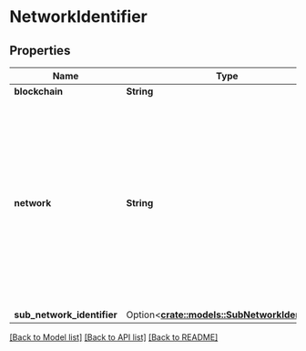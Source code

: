 # NetworkIdentifier

## Properties

Name | Type | Description | Notes
------------ | ------------- | ------------- | -------------
**blockchain** | **String** |  | 
**network** | **String** | If a blockchain has a specific chain-id or network identifier, it should go in this field. It is up to the client to determine which network-specific identifier is mainnet or testnet.  | 
**sub_network_identifier** | Option<[**crate::models::SubNetworkIdentifier**](SubNetworkIdentifier.md)> |  | [optional]

[[Back to Model list]](../README.md#documentation-for-models) [[Back to API list]](../README.md#documentation-for-api-endpoints) [[Back to README]](../README.md)


